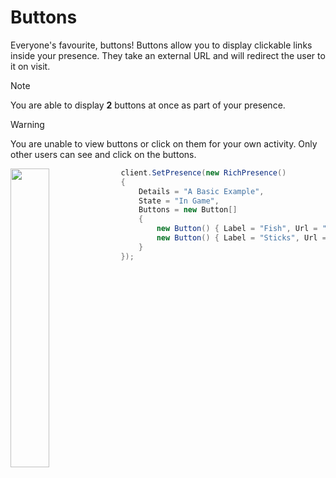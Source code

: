 # Buttons

Everyone's favourite, buttons! Buttons allow you to display clickable links inside your presence. They take an external URL and will redirect the user to it on visit.

> [!NOTE]
> You are able to display **2** buttons at once as part of your presence.

> [!WARNING]
> You are unable to view buttons or click on them for your own activity. Only other users can see and click on the buttons.

<img src="https://i.lu.je/2025/Discord_QSPFYPuoHT.png" style="width: 35%; float: left">

```cs
client.SetPresence(new RichPresence()
{
    Details = "A Basic Example",
    State = "In Game",
    Buttons = new Button[]
    {
        new Button() { Label = "Fish", Url = "https://lachee.dev/" },
        new Button() { Label = "Sticks", Url = "https://en.wikipedia.org/wiki/Stick" }
	}
});
```
